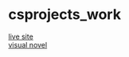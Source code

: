 # csprojects_work

[live site](https://lexie-b.github.io/csprojects_work/)  
[visual novel](https://lexie-b.github.io/csprojects_work/visual_novel_template-main%202/)
